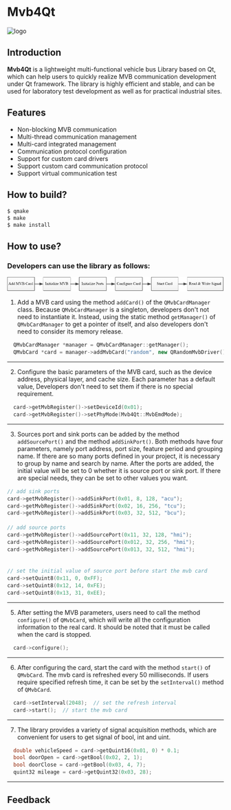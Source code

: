 # Mvb4Qt
![logo](./logo.png)
## Introduction
**Mvb4Qt** is a lightweight multi-functional vehicle bus Library based on Qt, which can help users to quickly realize MVB communication development under Qt framework. The library is highly efficient and stable, and can be used for laboratory test development as well as for practical industrial sites.
## Features
* Non-blocking MVB communication
* Multi-thread communication management
* Multi-card integrated management
* Communication protocol configuration
* Support for custom card drivers
* Support custom card communication protocol
* Support virtual communication test
## How to build?
```console
$ qmake
$ make
$ make install
```
## How to use?
### Developers can use the library as follows:
![flow](./docs/flow.png)
1. Add a MVB card using the method `addCard()` of the `QMvbCardManager` class. Because `QMvbCardManager` is a singleton, developers don't not need to instantiate it. Instead, using the static method `getManager()` of `QMvbCardManager` to get a pointer of itself, and also developers don't need to consider its memory release.
```c++
  QMvbCardManager *manager = QMvbCardManager::getManager();
  QMvbCard *card = manager->addMvbCard("random", new QRandomMvbDriver(), new QLittleEndianProtocol());
```
---
2. Configure the basic parameters of the MVB card, such as the device address, physical layer, and cache size. Each parameter has a default value, Developers don't need to set them if there is no special requirement.
```c++
  card->getMvbRegister()->setDeviceId(0x01);
  card->getMvbRegister()->setPhyMode(Mvb4Qt::MvbEmdMode);
```
---
3. Sources port and sink ports can be added by the method `addSourcePort()` and the method `addSinkPort()`. Both methods have four parameters, namely port address, port size, feature period and grouping name. If there are so many ports defined in your project, it is necessary to group by name and search by name. After the ports are added, the initial value will be set to 0 whether it is source port or sink port. If there are special needs, they can be set to other values you want.
```c++
// add sink ports
card->getMvbRegister()->addSinkPort(0x01, 8, 128, "acu");
card->getMvbRegister()->addSinkPort(0x02, 16, 256, "tcu");
card->getMvbRegister()->addSinkPort(0x03, 32, 512, "bcu");

// add source ports
card->getMvbRegister()->addSourcePort(0x11, 32, 128, "hmi");
card->getMvbRegister()->addSourcePort(0x012, 32, 256, "hmi");
card->getMvbRegister()->addSourcePort(0x013, 32, 512, "hmi");


// set the initial value of source port before start the mvb card
card->setQuint8(0x11, 0, 0xFF);
card->setQuint8(0x12, 14, 0xFE);
card->setQuint8(0x13, 31, 0xEE);
```
---
5. After setting the MVB parameters, users need to call the method `configure()` of `QMvbCard`, which will write all the configuration information to the real card. It should be noted that it must be called when the card is stopped.
```c++
  card->configure();
```
---
6. After configuring the card, start the card with the method `start()` of `QMvbCard`. The mvb card is refreshed every 50 milliseconds. If users require specified refresh time, it can be set by the `setInterval()` method of `QMvbCard`.
```c++
  card->setInterval(2048);  // set the refresh interval
  card->start();  // start the mvb card
```
---
7. The library provides a variety of signal acquisition methods, which are convenient for users to get signal of bool, int and uint.
```c++
  double vehicleSpeed = card->getQuint16(0x01, 0) * 0.1;
  bool doorOpen = card->getBool(0x02, 2, 1);
  bool doorClose = card->getBool(0x03, 4, 7);
  quint32 mileage = card->getQuint32(0x03, 28);
```
---
## Feedback
